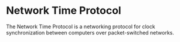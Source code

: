 # Network Time Protocol
The Network Time Protocol is a networking protocol for clock synchronization between computers over packet-switched networks.
